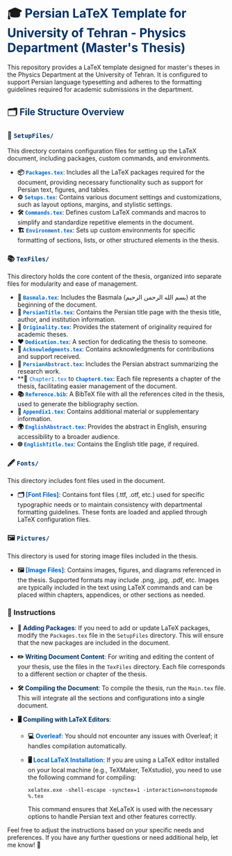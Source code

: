 # 🎓 <span style="color: #003366;">Persian LaTeX Template for University of Tehran - Physics Department (Master's Thesis)</span>

This repository provides a LaTeX template designed for master's theses
in the Physics Department at the University of Tehran. It is configured
to support Persian language typesetting and adheres to the formatting
guidelines required for academic submissions in the department.

## 🗂️ <span style="color: #003366;">File Structure Overview</span>

### 📁 <span style="color: #003366;">`SetupFiles/`</span>

This directory contains configuration files for setting up the LaTeX
document, including packages, custom commands, and environments.

  - **📦 <span style="color: #0066cc;">`Packages.tex`</span>**: Includes
    all the LaTeX packages required for the document, providing
    necessary functionality such as support for Persian text, figures,
    and tables.
  - **⚙️ <span style="color: #0066cc;">`Setups.tex`</span>**: Contains
    various document settings and customizations, such as layout
    options, margins, and stylistic settings.
  - **🛠️ <span style="color: #0066cc;">`Commands.tex`</span>**: Defines
    custom LaTeX commands and macros to simplify and standardize
    repetitive elements in the document.
  - **🏗️ <span style="color: #0066cc;">`Environment.tex`</span>**: Sets
    up custom environments for specific formatting of sections, lists,
    or other structured elements in the thesis.

### 📚 <span style="color: #003366;">`TexFiles/`</span>

This directory holds the core content of the thesis, organized into
separate files for modularity and ease of management.

  - **📜 <span style="color: #0066cc;">`Basmala.tex`</span>**: Includes
    the Basmala (بسم الله الرحمن الرحيم) at the beginning of the
    document.
  - **📑 <span style="color: #0066cc;">`PersianTitle.tex`</span>**:
    Contains the Persian title page with the thesis title, author, and
    institution information.
  - **📝 <span style="color: #0066cc;">`Originality.tex`</span>**:
    Provides the statement of originality required for academic theses.
  - **❤️ <span style="color: #0066cc;">`Dedication.tex`</span>**: A
    section for dedicating the thesis to someone.
  - **🙏 <span style="color: #0066cc;">`Acknowledgments.tex`</span>**:
    Contains acknowledgments for contributions and support received.
  - **📝 <span style="color: #0066cc;">`PersianAbstract.tex`</span>**:
    Includes the Persian abstract summarizing the research work.
  - \*\*📖 <span style="color: #0066cc;">`Chapter1.tex`</span> to
    **<span style="color: #0066cc;">`Chapter6.tex`</span>**: Each file
    represents a chapter of the thesis, facilitating easier management
    of the document.
  - **📚 <span style="color: #0066cc;">`Reference.bib`</span>**: A BibTeX
    file with all the references cited in the thesis, used to generate
    the bibliography section.
  - **📄 <span style="color: #0066cc;">`Appendix1.tex`</span>**: Contains
    additional material or supplementary information.
  - **🌍 <span style="color: #0066cc;">`EnglishAbstract.tex`</span>**:
    Provides the abstract in English, ensuring accessibility to a
    broader audience.
  - **🌐 <span style="color: #0066cc;">`EnglishTitle.tex`</span>**:
    Contains the English title page, if required.

### 🖋️ <span style="color: #003366;">`Fonts/`</span>

This directory includes font files used in the document.

  - **🗂️ <span style="color: #0066cc;">\[Font Files\]</span>**: Contains
    font files (.ttf, .otf, etc.) used for specific typographic needs or
    to maintain consistency with departmental formatting guidelines.
    These fonts are loaded and applied through LaTeX configuration
    files.

### 🖼️ <span style="color: #003366;">`Pictures/`</span>

This directory is used for storing image files included in the thesis.

  - **🖼️ <span style="color: #0066cc;">\[Image Files\]</span>**:
    Contains images, figures, and diagrams referenced in the thesis.
    Supported formats may include .png, .jpg, .pdf, etc. Images are
    typically included in the text using LaTeX commands and can be
    placed within chapters, appendices, or other sections as needed.

### 📝 Instructions

  - **🔧 <span style="color: #003366;">Adding Packages</span>**: If you
    need to add or update LaTeX packages, modify the `Packages.tex` file
    in the `SetupFiles` directory. This will ensure that the new
    packages are included in the document.

  - **✏️ <span style="color: #003366;">Writing Document
    Content</span>**: For writing and editing the content of your
    thesis, use the files in the `TexFiles` directory. Each file
    corresponds to a different section or chapter of the thesis.

  - **🛠️ <span style="color: #003366;">Compiling the Document</span>**:
    To compile the thesis, run the `Main.tex` file. This will integrate
    all the sections and configurations into a single document.

  - **🖥️ <span style="color: #003366;">Compiling with LaTeX
    Editors</span>**:
    
      - **💻 <span style="color: #0066cc;">Overleaf</span>**: You should
        not encounter any issues with Overleaf; it handles compilation
        automatically.
    
      - **🖥️ <span style="color: #0066cc;">Local LaTeX
        Installation</span>**: If you are using a LaTeX editor installed
        on your local machine (e.g., TeXMaker, TeXstudio), you need to
        use the following command for
        compiling:
        
        ``` shell
        xelatex.exe -shell-escape -synctex=1 -interaction=nonstopmode %.tex
        ```
        
        This command ensures that XeLaTeX is used with the necessary
        options to handle Persian text and other features correctly.

Feel free to adjust the instructions based on your specific needs and
preferences. If you have any further questions or need additional help,
let me know\! 🎉
